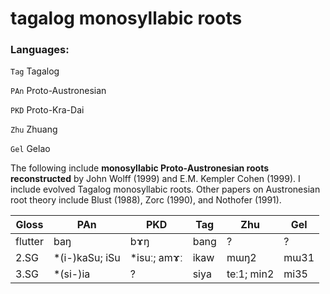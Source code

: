 # tagalog monosyllabic roots

### Languages:

`Tag` Tagalog

`PAn` Proto-Austronesian 

`PKD` Proto-Kra-Dai

`Zhu` Zhuang

`Gel` Gelao

The following include **monosyllabic Proto-Austronesian roots
reconstructed** by John Wolff (1999) and E.M. Kempler Cohen (1999). I include evolved Tagalog monosyllabic roots.
Other papers on Austronesian root theory include Blust (1988), Zorc (1990), and Nothofer (1991).

|Gloss|PAn|PKD|Tag|Zhu|Gel
|-----------|-----------|-----------|------------|-----------|------------|
|flutter|baŋ|bɤŋ|bang|?|?|
|2.SG|*(i-)kaSu; iSu|*isuː; amɤː|ikaw|mɯŋ2|mɯ31|
|3.SG|*(si-)ia|?|siya|teː1; min2|mi35|
